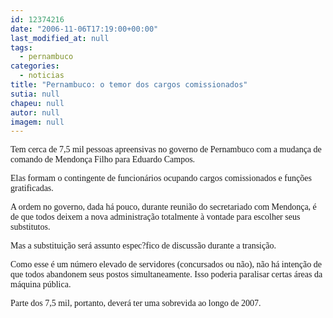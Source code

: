 ```yaml
---
id: 12374216
date: "2006-11-06T17:19:00+00:00"
last_modified_at: null
tags:
  - pernambuco
categories:
  - noticias
title: "Pernambuco: o temor dos cargos comissionados"
sutia: null
chapeu: null
autor: null
imagem: null
---
```

<p><P><FONT face=Verdana>Tem cerca de 7,5 mil pessoas apreensivas no governo de Pernambuco com a mudança de comando de Mendonça Filho para Eduardo Campos.</FONT></P></p>
<p><P><FONT face=Verdana>Elas formam o contingente de funcionários ocupando cargos comissionados e funções gratificadas.</FONT></P></p>
<p><P><FONT face=Verdana>A ordem no governo, dada há pouco, durante reunião do secretariado com Mendonça, é de que todos deixem a nova administração totalmente à vontade para escolher seus substitutos.</FONT></P></p>
<p><P><FONT face=Verdana>Mas a substituição será assunto espec?fico de discussão durante a transição. </FONT></P></p>
<p><P><FONT face=Verdana>Como esse é um número elevado de servidores (concursados ou não), não há intenção de que todos abandonem seus postos simultaneamente. Isso poderia paralisar certas áreas da máquina pública.</FONT></P></p>
<p><P><FONT face=Verdana>Parte dos 7,5 mil, portanto, deverá ter uma sobrevida ao longo de 2007.</FONT></P> </p>
